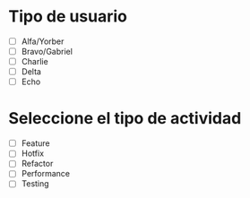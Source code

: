 # Tipo de usuario
- [ ] Alfa/Yorber
- [ ] Bravo/Gabriel
- [ ] Charlie
- [ ] Delta
- [ ] Echo

# Seleccione el tipo de actividad
- [ ] Feature
- [ ] Hotfix
- [ ] Refactor
- [ ] Performance
- [ ] Testing
